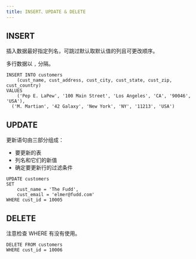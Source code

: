 ```yaml
---
title: INSERT、UPDATE & DELETE
---
```


## INSERT

插入数据最好指定列名，可跳过默认取默认值的列且可更改顺序。

多行数据以 `,` 分隔。

```mysql
INSERT INTO customers
	(cust_name, cust_address, cust_city, cust_state, cust_zip, cust_country)
VALUES
	('Pep E. LaPew', '100 Main Street', 'Los Angeles', 'CA', '90046', 'USA'),
  ('M. Martian', '42 Galaxy', 'New York', 'NY', '11213', 'USA')
```



## UPDATE

更新语句由三部分组成：

+ 要更新的表
+ 列名和它们的新值
+ 确定要更新行的过滤条件

```mysql
UPDATE customers
SET 
	cust_name = 'The Fudd',
	cust_email = 'elmer@fudd.com'
WHERE cust_id = 10005
```



## DELETE

注意检查 WHERE 有没有使用。

```mysql
DELETE FROM customers
WHERE cust_id = 10006
```

